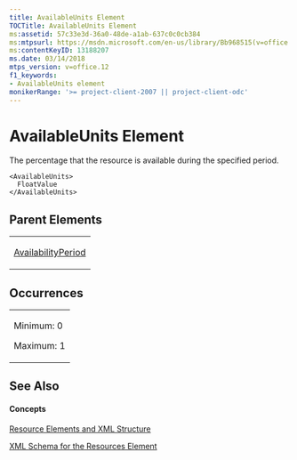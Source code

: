 ```yaml
---
title: AvailableUnits Element
TOCTitle: AvailableUnits Element
ms:assetid: 57c33e3d-36a0-48de-a1ab-637c0c0cb384
ms:mtpsurl: https://msdn.microsoft.com/en-us/library/Bb968515(v=office.12)
ms:contentKeyID: 13188207
ms.date: 03/14/2018
mtps_version: v=office.12
f1_keywords:
- AvailableUnits element
monikerRange: '>= project-client-2007 || project-client-odc'
---
```


# AvailableUnits Element




The percentage that the resource is available during the specified period.

    <AvailableUnits>
      FloatValue
    </AvailableUnits>

## Parent Elements

<table>
<colgroup>
<col style="width: 100%" />
</colgroup>
<tbody>
<tr class="odd">
<td><p><a href="availabilityperiod-element.md">AvailabilityPeriod</a></p></td>
</tr>
</tbody>
</table>

## Occurrences

<table>
<colgroup>
<col style="width: 100%" />
</colgroup>
<tbody>
<tr class="odd">
<td><p>Minimum: 0</p>
<p>Maximum: 1</p></td>
</tr>
</tbody>
</table>

## See Also

#### Concepts

[Resource Elements and XML Structure](resource-elements-and-xml-structure.md)

[XML Schema for the Resources Element](xml-schema-for-the-resources-element.md)

